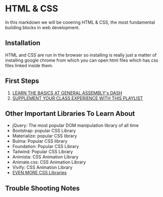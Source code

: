 # HTML & CSS

In this markdown we will be covering HTML & CSS, the most fundamental building blocks in web development.

## Installation

HTML and CSS are run in the browser so installing is really just a matter of installing google chrome from which you can open html files which has css files linked inside them.

## First Steps

1. [LEARN THE BASICS AT GENERAL ASSEMBLY's DASH](http://dash.generalassemb.ly)
2. [SUPPLEMENT YOUR CLASS EXPERIENCE WITH THIS PLAYLIST](https://www.youtube.com/playlist?list=PLY6oTPmKnKbbeAFC_F_f6jBKU4Xfu24sX)

## Other Important Libraries To Learn About

- jQuery: The most popular DOM manipulation library of all time
- Bootstrap: popular CSS Library
- Materialize: popular CSS library
- Bulma: Popular CSS library
- Foundation: Popular CSS Library
- Tailwind: Popular CSS Library
- Animista: CSS Animation Library
- Animate.css: CSS Animation Library
- Vivify: CSS Animation Library
- [EVEN MORE CSS Libraries](https://speckyboy.com/css-libraries-frameworks-tools-2020/)

## Trouble Shooting Notes